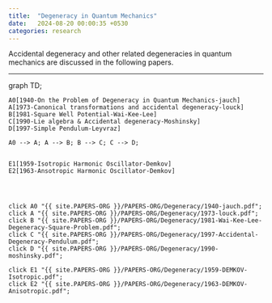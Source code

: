 ```yaml
---
title:  "Degeneracy in Quantum Mechanics"
date:   2024-08-20 00:00:35 +0530
categories: research
---
```


Accidental degeneracy and other related degeneracies in quantum mechanics are discussed in the following papers.

---
<div class="mermaid">
graph TD;

    A0[1940-On the Problem of Degeneracy in Quantum Mechanics-jauch]
    A[1973-Canonical transformations and accidental degeneracy-louck]
    B[1981-Square Well Potential-Wai-Kee-Lee]
    C[1990-Lie algebra & Accidental degeneracy-Moshinsky]
    D[1997-Simple Pendulum-Leyvraz]

    A0 --> A; A --> B; B --> C; C --> D;


    E1[1959-Isotropic Harmonic Oscillator-Demkov]
    E2[1963-Ansotropic Harmonic Oscillator-Demkov]




    click A0 "{{ site.PAPERS-ORG }}/PAPERS-ORG/Degeneracy/1940-jauch.pdf";
    click A "{{ site.PAPERS-ORG }}/PAPERS-ORG/Degeneracy/1973-louck.pdf";
    click B "{{ site.PAPERS-ORG }}/PAPERS-ORG/Degeneracy/1981-Wai-Kee-Lee-Degeneracy-Square-Problem.pdf";
    click C "{{ site.PAPERS-ORG }}/PAPERS-ORG/Degeneracy/1997-Accidental-Degeneracy-Pendulum.pdf";
    click D "{{ site.PAPERS-ORG }}/PAPERS-ORG/Degeneracy/1990-moshinsky.pdf";

    click E1 "{{ site.PAPERS-ORG }}/PAPERS-ORG/Degeneracy/1959-DEMKOV-Isotropic.pdf";
    click E2 "{{ site.PAPERS-ORG }}/PAPERS-ORG/Degeneracy/1963-DEMKOV-Anisotropic.pdf";



</div>

    
    
